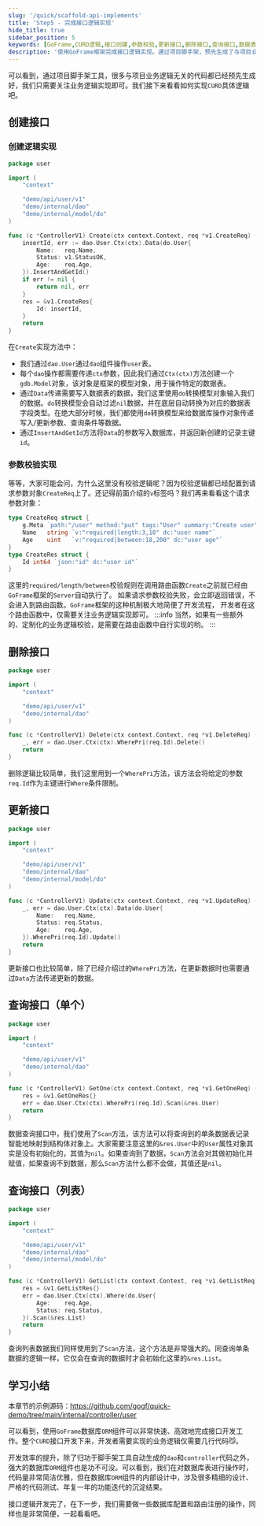 ```yaml
---
slug: '/quick/scaffold-api-implements'
title: 'Step5 - 完成接口逻辑实现'
hide_title: true
sidebar_position: 5
keywords: [GoFrame,CURD逻辑,接口创建,参数校验,更新接口,删除接口,查询接口,数据表操作,脚手架工具,业务逻辑实现]
description: '使用GoFrame框架完成接口逻辑实现。通过项目脚手架，预先生成了与项目业务逻辑无关的代码，集中在业务逻辑实现。介绍了CURD操作的具体实现过程，包括创建、更新、删除和查询接口的实现方法。详细阐述了数据操作过程中对参数的校验、表单数据的插入与更新、数据的智能映射和校验机制，以及如何高效地利用GoFrame框架的功能进行开发。'
---
```



可以看到，通过项目脚手架工具，很多与项目业务逻辑无关的代码都已经预先生成好，我们只需要关注业务逻辑实现即可。我们接下来看看如何实现`CURD`具体逻辑吧。


## 创建接口

### 创建逻辑实现
```go title="internal/controller/user/user_v1_create.go"
package user

import (
    "context"

    "demo/api/user/v1"
    "demo/internal/dao"
    "demo/internal/model/do"
)

func (c *ControllerV1) Create(ctx context.Context, req *v1.CreateReq) (res *v1.CreateRes, err error) {
    insertId, err := dao.User.Ctx(ctx).Data(do.User{
        Name:   req.Name,
        Status: v1.StatusOK,
        Age:    req.Age,
    }).InsertAndGetId()
    if err != nil {
        return nil, err
    }
    res = &v1.CreateRes{
        Id: insertId,
    }
    return
}
```
在`Create`实现方法中：
- 我们通过`dao.User`通过`dao`组件操作`user`表。
- 每个`dao`操作都需要传递`ctx`参数，因此我们通过`Ctx(ctx)`方法创建一个`gdb.Model`对象，该对象是框架的模型对象，用于操作特定的数据表。
- 通过`Data`传递需要写入数据表的数据，我们这里使用`do`转换模型对象输入我们的数据。`do`转换模型会自动过滤`nil`数据，并在底层自动转换为对应的数据表字段类型。在绝大部分时候，我们都使用`do`转换模型来给数据库操作对象传递写入/更新参数、查询条件等数据。
- 通过`InsertAndGetId`方法将`Data`的参数写入数据库，并返回新创建的记录主键`id`。

### 参数校验实现

等等，大家可能会问，为什么这里没有校验逻辑呢？因为校验逻辑都已经配置到请求参数对象`CreateReq`上了。还记得前面介绍的`v`标签吗？我们再来看看这个请求参数对象：
```go title="api/user/v1/user.go"
type CreateReq struct {
    g.Meta `path:"/user" method:"put" tags:"User" summary:"Create user"`
    Name   string `v:"required|length:3,10" dc:"user name"`
    Age    uint   `v:"required|between:18,200" dc:"user age"`
}
type CreateRes struct {
    Id int64 `json:"id" dc:"user id"`
}
```
这里的`required/length/between`校验规则在调用路由函数`Create`之前就已经由`GoFrame`框架的`Server`自动执行了。
如果请求参数校验失败，会立即返回错误，不会进入到路由函数。`GoFrame`框架的这种机制极大地简便了开发流程，
开发者在这个路由函数中，仅需要关注业务逻辑实现即可。
:::info
当然，如果有一些额外的、定制化的业务逻辑校验，是需要在路由函数中自行实现的哟。
:::
## 删除接口

```go title="internal/controller/user/user_v1_delete.go"
package user

import (
    "context"

    "demo/api/user/v1"
    "demo/internal/dao"
)

func (c *ControllerV1) Delete(ctx context.Context, req *v1.DeleteReq) (res *v1.DeleteRes, err error) {
    _, err = dao.User.Ctx(ctx).WherePri(req.Id).Delete()
    return
}
```
删除逻辑比较简单，我们这里用到一个`WherePri`方法，该方法会将给定的参数`req.Id`作为主键进行`Where`条件限制。


## 更新接口

```go title="internal/controller/user/user_v1_update.go"
package user

import (
    "context"

    "demo/api/user/v1"
    "demo/internal/dao"
    "demo/internal/model/do"
)

func (c *ControllerV1) Update(ctx context.Context, req *v1.UpdateReq) (res *v1.UpdateRes, err error) {
    _, err = dao.User.Ctx(ctx).Data(do.User{
        Name:   req.Name,
        Status: req.Status,
        Age:    req.Age,
    }).WherePri(req.Id).Update()
    return
}
```
更新接口也比较简单，除了已经介绍过的`WherePri`方法，在更新数据时也需要通过`Data`方法传递更新的数据。


## 查询接口（单个）

```go title="internal/controller/user/user_v1_get_one.go"
package user

import (
    "context"

    "demo/api/user/v1"
    "demo/internal/dao"
)

func (c *ControllerV1) GetOne(ctx context.Context, req *v1.GetOneReq) (res *v1.GetOneRes, err error) {
    res = &v1.GetOneRes{}
    err = dao.User.Ctx(ctx).WherePri(req.Id).Scan(&res.User)
    return
}
```
数据查询接口中，我们使用了`Scan`方法，该方法可以将查询到的单条数据表记录智能地映射到结构体对象上。大家需要注意这里的`&res.User`中的`User`属性对象其实是没有初始化的，其值为`nil`。如果查询到了数据，`Scan`方法会对其做初始化并赋值，如果查询不到数据，那么`Scan`方法什么都不会做，其值还是`nil`。


## 查询接口（列表）

```go title="internal/controller/user/user_v1_get_list.go"
package user

import (
    "context"

    "demo/api/user/v1"
    "demo/internal/dao"
    "demo/internal/model/do"
)

func (c *ControllerV1) GetList(ctx context.Context, req *v1.GetListReq) (res *v1.GetListRes, err error) {
    res = &v1.GetListRes{}
    err = dao.User.Ctx(ctx).Where(do.User{
        Age:    req.Age,
        Status: req.Status,
    }).Scan(&res.List)
    return
}
```
查询列表数据我们同样使用到了`Scan`方法，这个方法是非常强大的。同查询单条数据的逻辑一样，它仅会在查询的数据时才会初始化这里的`&res.List`。


## 学习小结

本章节的示例源码：https://github.com/gogf/quick-demo/tree/main/internal/controller/user

可以看到，使用`GoFrame`数据库`ORM`组件可以非常快速、高效地完成接口开发工作。整个`CURD`接口开发下来，开发者需要实现的业务逻辑仅需要几行代码😼。

开发效率的提升，除了归功于脚手架工具自动生成的`dao`和`controller`代码之外，强大的数据库`ORM`组件也是功不可没。可以看到，我们在对数据库表进行操作时，代码量非常简洁优雅，但在数据库`ORM`组件的内部设计中，涉及很多精细的设计、严格的代码测试、年复一年的功能迭代的沉淀结果。

接口逻辑开发完了，在下一步，我们需要做一些数据库配置和路由注册的操作，同样也是非常简便，一起看看吧。

